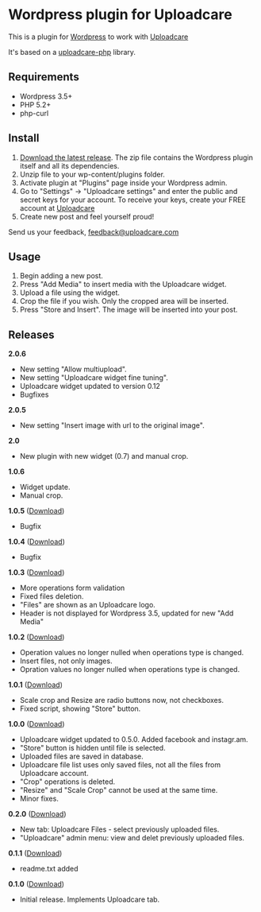 # Wordpress plugin for Uploadcare

This is a plugin for [Wordpress][5] to work with [Uploadcare][1]

It's based on a [uploadcare-php][4] library.

## Requirements

- Wordpress 3.5+
- PHP 5.2+
- php-curl

## Install 

1. [Download the latest release][3]. The zip file contains the Wordpress plugin itself and all its dependencies.
2. Unzip file to your wp-content/plugins folder.
3. Activate plugin at "Plugins" page inside your Wordpress admin.
4. Go to "Settings" -> "Uploadcare settings" and enter the public and secret keys for your account.
   To receive your keys, create your FREE account at [Uploadcare](https://uploadcare.com/accounts/create/plan-based/2/)
5. Create new post and feel yourself proud!

Send us your feedback, feedback@uploadcare.com

## Usage

1. Begin adding a new post.
2. Press "Add Media" to insert media with the Uploadcare widget.
3. Upload a file using the widget.
4. Crop the file if you wish. Only the cropped area will be inserted.
5. Press "Store and Insert". The image will be inserted into your post. 

## Releases

**2.0.6**
* New setting "Allow multiupload".
* New setting "Uploadcare widget fine tuning".
* Uploadcare widget updated to version 0.12
* Bugfixes

**2.0.5**
* New setting "Insert image with url to the original image".

**2.0** 
* New plugin with new widget (0.7) and manual crop.

**1.0.6**
* Widget update.
* Manual crop.

**1.0.5** ([Download](https://ucarecdn.com/cdd3a8d9-28d1-44f7-85ec-b54f0e4cf30b/uploadcare-wordpress_1.0.5.zip))
* Bugfix

**1.0.4** ([Download](https://ucarecdn.com/3cb08670-5b70-4a21-8ab9-ed5a072822a7/uploadcare-wordpress_1.0.4.zip))
* Bugfix

**1.0.3** ([Download](https://ucarecdn.com/b32c8669-a38a-48b9-8636-0aa442bba6a7/uploadcare-wordpress_1.0.3.zip))
* More operations form validation
* Fixed files deletion.
* "Files" are shown as an Uploadcare logo.
* Header is not displayed for Wordpress 3.5, updated for new "Add Media"

**1.0.2** ([Download](https://ucarecdn.com/fa548bf1-45f9-4e09-b942-bde7b5e5616e/uploadcare-wordpress_1.0.2.zip))
* Operation values no longer nulled when operations type is changed.
* Insert files, not only images.
* Opration values no longer nulled when operations type is changed.

**1.0.1** ([Download](https://ucarecdn.com/56f764a1-ce29-4417-8fae-480d97d024e5/uploadcare-wordpress_1.0.1.zip))
* Scale crop and Resize are radio buttons now, not checkboxes.
* Fixed script, showing "Store" button.

**1.0.0** ([Download](https://ucarecdn.com/13433d46-96ac-497c-a2f3-f2634fb27fcd/uploadcare-wordpress_1.0.0.zip))
* Uploadcare widget updated to 0.5.0. Added facebook and instagr.am.
* "Store" button is hidden until file is selected.
* Uploaded files are saved in database.
* Uploadcare file list uses only saved files, not all the files from Uploadcare account.
* "Crop" operations is deleted.
* "Resize" and "Scale Crop" cannot be used at the same time.
* Minor fixes.

**0.2.0** ([Download](https://ucarecdn.com/a95456f7-c407-4079-9b4e-64e7b1d8a4b3/uploadcare-wordpress-0.2.0.zip))
* New tab: Uploadcare Files - select previously uploaded files.
* "Uploadcare" admin menu: view and delet previously uploaded files.

**0.1.1** ([Download](https://ucarecdn.com/d7bf44ad-b9db-4a3f-a51a-77a25a06490c/uploadcare-wordpress_0.1.1.zip))
* readme.txt added

**0.1.0** ([Download](https://ucarecdn.com/d259b9f9-300e-43d0-9f39-53469d787a16/uploadcare-wordpress_0.1.0.zip))
* Initial release. Implements Uploadcare tab.

[1]: https://uploadcare.com/
[2]: https://uploadcare.com/documentation/reference/basic/cdn.html
[3]: https://github.com/uploadcare/uploadcare-wordpress/releases
[4]: https://github.com/uploadcare/uploadcare-php
[5]: http://wordpress.org/
